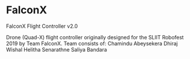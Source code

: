 # FalconX
FalconX Flight Controller v2.0

Drone (Quad-X) flight controller originally designed for the SLIIT Robofest 2019 by Team FalconX.
Team consists of:
  Chamindu Abeysekera
  Dhiraj Wishal
  Helitha Senarathne
  Saliya Bandara
